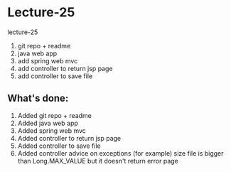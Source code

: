<h1>Lecture-25</h1>

<p>lecture-25</p>
<ol>
<li>git repo + readme</li>
<li>java web app</li>
<li>add spring web mvc</li>
<li>add controller to return jsp page</li>
<li>add controller to save file</li>
</ol>


<h2>What's done:</h2>
<ol>
<li>Added git repo + readme</li>
<li>Added java web app</li>
<li>Added spring web mvc</li>
<li>Added controller to return jsp page</li>
<li>Added controller to save file</li>
<li>Added controller advice on exceptions (for example) size file is bigger than Long.MAX_VALUE but it doesn't return error page</li>
</ol>